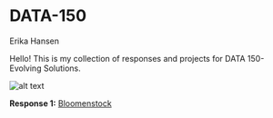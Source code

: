# DATA-150
Erika Hansen

Hello! This is my collection of responses and projects for DATA 150- Evolving Solutions.


![alt text](http://www.oceanelders.org/wp-content/uploads/2011/11/whale_shark.png)


**Response 1:** [Bloomenstock](https://docs.google.com/document/d/1yyqaxSHWgTmc3JvGvhJdSwyesMm5eCjXfq7E5PZjyL8/edit?usp=sharing)
